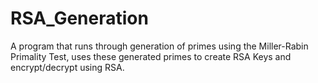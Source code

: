 # RSA_Generation
A program that runs through generation of primes using the Miller-Rabin Primality Test, uses these generated primes to create RSA Keys and encrypt/decrypt using RSA.
